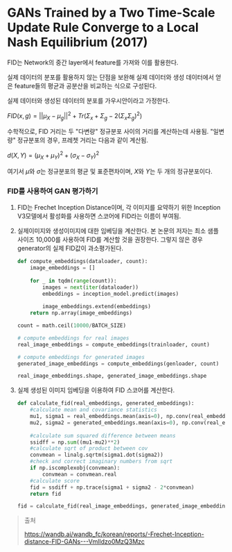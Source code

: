 # GANs Trained by a Two Time-Scale Update Rule Converge to a Local Nash Equilibrium (**2017**)

FID는 Network의 중간 layer에서 feature를 가져와 이를 활용한다.

실제 데이터의 분포를 활용하지 않는 단점을 보완해 실제 데이터와 생성 데이터에서 얻은 feature들의 평균과 공분산을 비교하는 식으로 구성된다. 

실제 데이터와 생성된 데이터의 분포를 가우시안이라고 가정한다. 

$FID(x,g)=||\mu_X-\mu_g||^2+Tr(\Sigma_x+\Sigma_g-2(\Sigma_x\Sigma_g)^2)$



수학적으로, FID 거리는 두 "다변량" 정규분포 사이의 거리를 계산하는데 사용됨. "일변량" 정규분포의 경우, 프레쳇 거리는 다음과 같이 계산됨.

$d(X,Y)=(\mu_X+\mu_Y)^2+(\sigma_X-\sigma_Y)^2$

여기서 $\mu$와 $\sigma$는 정규분포의 평균 및 표준편차이며, $X$와 $Y$는 두 개의 정규분포이다.



### FID를 사용하여 GAN 평가하기

1. FID는 Frechet Inception Distance이며, 각 이미지를 요약하기 위한 Inception V3모델에서 활성화를 사용하면 스코어에 FID라는 이름이 부여됨.

2. 실제이미지와 생성이미지에 대한 임베딩을 계산한다. 본 논문의 저자는 최소 샘플 사이즈 10,000를 사용하여 FID를 계산할 것을 권장한다. 그렇지 않은 경우 generator의 실제 FID값이 과소평가된다.

   ```python
   def compute_embeddings(dataloader, count):
       image_embeddings = []
       
       for _ in tqdm(range(count)):
           images = next(iter(dataloader))
           embeddings = inception_model.predict(images)
           
           image_embeddings.extend(embeddings)
       return np.array(image_embeddings)
   
   count = math.ceil(10000/BATCH_SIZE)
   
   # compute embeddings for real images
   real_image_embeddings = compute_embeddings(trainloader, count)
   
   # compute embeddings for generated images
   generated_image_embeddings = compute_embeddings(genloader, count)
   
   real_image_embeddings.shape, generated_image_embeddings.shape
   ```

   

3. 실제 생성된 이미지 임베딩을 이용하여 FID 스코어를 계산한다.

   ```python
   def calculate_fid(real_embeddings, generated_embeddings):
       #calculate mean and covariance statistics
       mu1, sigma1 = real_embeddings.mean(axis=0), np.conv(real_embeddings, rowvar = False)
       mu2, sigma2 = generated_embeddings.mean(axis=0), np.conv(real_embeddings, rowvar = False)
       
       #calculate sum squared difference between means
       ssidff = np.sum((mu1-mu2)**2)
       #calculate sqrt of product between cov
       convmean = linalg.sqrtm(sigma1.dot(sigma2))
       #check and correct imaginary numbers from sqrt
       if np.iscomplexobj(convmean):
           convmean = convmean.real
       #calculate score
       fid = ssdiff + np.trace(sigma1 + sigma2 - 2*convmean)
       return fid
   
   fid = calculate_fid(real_image_embeddings, generated_image_embeddings)
   ```







>출처
>
>https://wandb.ai/wandb_fc/korean/reports/-Frechet-Inception-distance-FID-GANs---Vmlldzo0MzQ3Mzc

